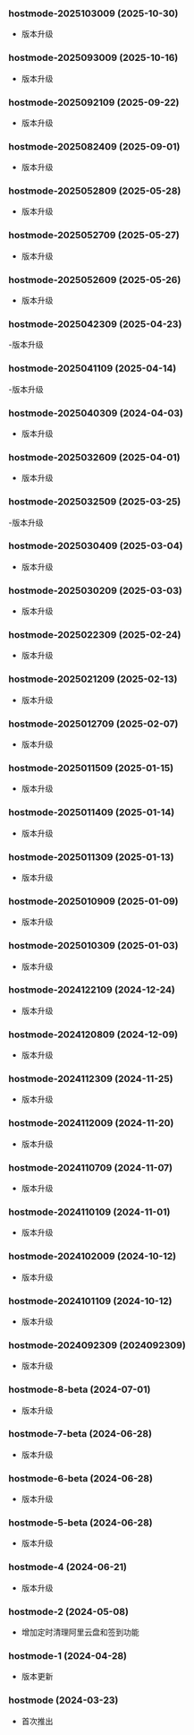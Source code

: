 ### hostmode-2025103009 (2025-10-30)

- 版本升级

### hostmode-2025093009 (2025-10-16)

- 版本升级

### hostmode-2025092109 (2025-09-22)

- 版本升级

### hostmode-2025082409 (2025-09-01)

- 版本升级

### hostmode-2025052809 (2025-05-28)

- 版本升级

### hostmode-2025052709 (2025-05-27)

- 版本升级

### hostmode-2025052609 (2025-05-26)

- 版本升级

### hostmode-2025042309 (2025-04-23)

-版本升级

### hostmode-2025041109 (2025-04-14)

-版本升级

### hostmode-2025040309 (2024-04-03)

- 版本升级

### hostmode-2025032609 (2025-04-01)

- 版本升级

### hostmode-2025032509 (2025-03-25)

-版本升级

### hostmode-2025030409 (2025-03-04)

- 版本升级

### hostmode-2025030209 (2025-03-03)

- 版本升级

### hostmode-2025022309 (2025-02-24)

- 版本升级

### hostmode-2025021209 (2025-02-13)

- 版本升级

### hostmode-2025012709 (2025-02-07)

- 版本升级

### hostmode-2025011509 (2025-01-15)

- 版本升级

### hostmode-2025011409 (2025-01-14)

- 版本升级

### hostmode-2025011309 (2025-01-13)

- 版本升级

### hostmode-2025010909 (2025-01-09)

- 版本升级

### hostmode-2025010309 (2025-01-03)

- 版本升级

### hostmode-2024122109 (2024-12-24)

- 版本升级

### hostmode-2024120809 (2024-12-09)

- 版本升级

### hostmode-2024112309 (2024-11-25)

- 版本升级

### hostmode-2024112009 (2024-11-20)

- 版本升级

### hostmode-2024110709 (2024-11-07)

- 版本升级

### hostmode-2024110109 (2024-11-01)

- 版本升级

### hostmode-2024102009 (2024-10-12)

- 版本升级

### hostmode-2024101109 (2024-10-12)

- 版本升级

### hostmode-2024092309 (2024092309)

- 版本升级

### hostmode-8-beta (2024-07-01)

- 版本升级

### hostmode-7-beta (2024-06-28)

- 版本升级

### hostmode-6-beta (2024-06-28)

- 版本升级

### hostmode-5-beta (2024-06-28)

- 版本升级

### hostmode-4 (2024-06-21)

- 版本升级

### hostmode-2 (2024-05-08)

- 增加定时清理阿里云盘和签到功能

### hostmode-1 (2024-04-28)

- 版本更新

### hostmode (2024-03-23)

- 首次推出